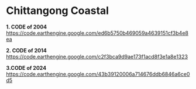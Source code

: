 # Chittangong Coastal



**1.   CODE of 2004**
https://code.earthengine.google.com/ed6b5750b469059a4639151cf3b4e8ea

**2.  CODE of 2014**
https://code.earthengine.google.com/c2f3bca9d9ae173f1acd8f3e1a8e1323

**3.CODE of 2024**
https://code.earthengine.google.com/43b39120006a714676ddb6846a6ce0d5


